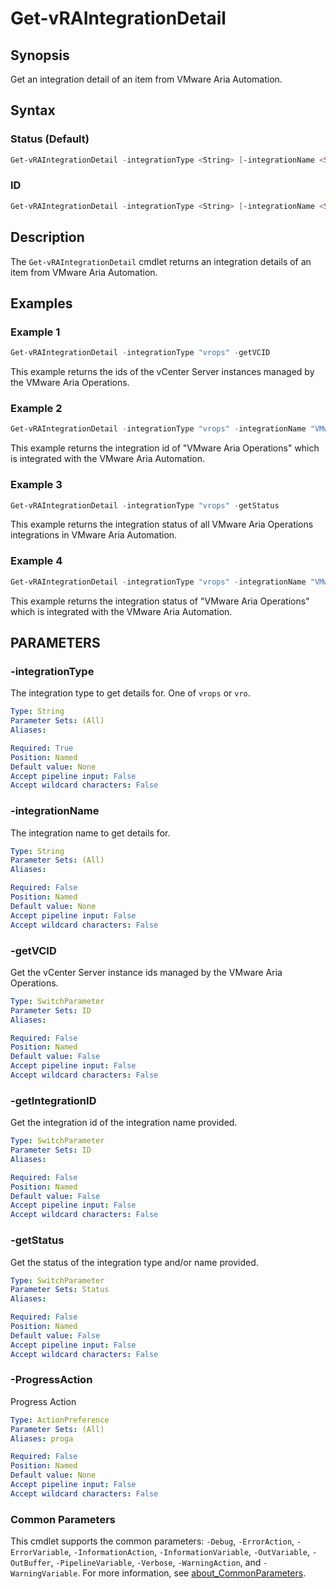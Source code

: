 # Get-vRAIntegrationDetail

## Synopsis

Get an integration detail of an item from VMware Aria Automation.

## Syntax

### Status (Default)

```powershell
Get-vRAIntegrationDetail -integrationType <String> [-integrationName <String>] [-getStatus] [-ProgressAction <ActionPreference>] [<CommonParameters>]
```

### ID

```powershell
Get-vRAIntegrationDetail -integrationType <String> [-integrationName <String>] [-getVCID] [-getIntegrationID] [-ProgressAction <ActionPreference>] [<CommonParameters>]
```

## Description

The `Get-vRAIntegrationDetail` cmdlet returns an integration details of an item from VMware Aria Automation.

## Examples

### Example 1

```powershell
Get-vRAIntegrationDetail -integrationType "vrops" -getVCID
```

This example returns the ids of the vCenter Server instances managed by the VMware Aria Operations.

### Example 2

```powershell
Get-vRAIntegrationDetail -integrationType "vrops" -integrationName "VMware Aria Operations" -getIntegrationID
```

This example returns the integration id of "VMware Aria Operations" which is integrated with the VMware Aria Automation.


### Example 3

```powershell
Get-vRAIntegrationDetail -integrationType "vrops" -getStatus
```
This example returns the integration status of all VMware Aria Operations integrations in VMware Aria Automation.

### Example 4

```powershell
Get-vRAIntegrationDetail -integrationType "vrops" -integrationName "VMware Aria Operations" -getStatus
```

This example returns the integration status of "VMware Aria Operations" which is integrated with the VMware Aria Automation.

## PARAMETERS

### -integrationType

The integration type to get details for. One of `vrops` or `vro`.

```yaml
Type: String
Parameter Sets: (All)
Aliases:

Required: True
Position: Named
Default value: None
Accept pipeline input: False
Accept wildcard characters: False
```

### -integrationName

The integration name to get details for.

```yaml
Type: String
Parameter Sets: (All)
Aliases:

Required: False
Position: Named
Default value: None
Accept pipeline input: False
Accept wildcard characters: False
```

### -getVCID

Get the vCenter Server instance ids managed by the VMware Aria Operations.

```yaml
Type: SwitchParameter
Parameter Sets: ID
Aliases:

Required: False
Position: Named
Default value: False
Accept pipeline input: False
Accept wildcard characters: False
```

### -getIntegrationID

Get the integration id of the integration name provided.

```yaml
Type: SwitchParameter
Parameter Sets: ID
Aliases:

Required: False
Position: Named
Default value: False
Accept pipeline input: False
Accept wildcard characters: False
```

### -getStatus

Get the status of the integration type and/or name provided.

```yaml
Type: SwitchParameter
Parameter Sets: Status
Aliases:

Required: False
Position: Named
Default value: False
Accept pipeline input: False
Accept wildcard characters: False
```

### -ProgressAction

Progress Action

```yaml
Type: ActionPreference
Parameter Sets: (All)
Aliases: proga

Required: False
Position: Named
Default value: None
Accept pipeline input: False
Accept wildcard characters: False
```

### Common Parameters

This cmdlet supports the common parameters: `-Debug`, `-ErrorAction`, `-ErrorVariable`, `-InformationAction`, `-InformationVariable`, `-OutVariable`, `-OutBuffer`, `-PipelineVariable`, `-Verbose`, `-WarningAction`, and `-WarningVariable`. For more information, see [about_CommonParameters](http://go.microsoft.com/fwlink/?LinkID=113216).
